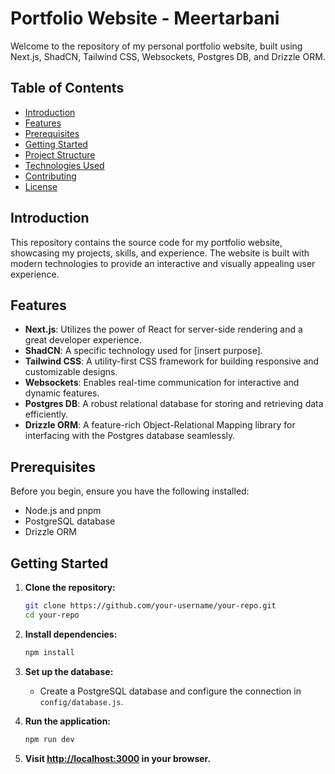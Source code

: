# Portfolio Website - Meertarbani

Welcome to the repository of my personal portfolio website, built using Next.js, ShadCN, Tailwind CSS, Websockets, Postgres DB, and Drizzle ORM.

## Table of Contents
- [Introduction](#introduction)
- [Features](#features)
- [Prerequisites](#prerequisites)
- [Getting Started](#getting-started)
- [Project Structure](#project-structure)
- [Technologies Used](#technologies-used)
- [Contributing](#contributing)
- [License](#license)

## Introduction

This repository contains the source code for my portfolio website, showcasing my projects, skills, and experience. The website is built with modern technologies to provide an interactive and visually appealing user experience.

## Features

- **Next.js**: Utilizes the power of React for server-side rendering and a great developer experience.
- **ShadCN**: A specific technology used for [insert purpose].
- **Tailwind CSS**: A utility-first CSS framework for building responsive and customizable designs.
- **Websockets**: Enables real-time communication for interactive and dynamic features.
- **Postgres DB**: A robust relational database for storing and retrieving data efficiently.
- **Drizzle ORM**: A feature-rich Object-Relational Mapping library for interfacing with the Postgres database seamlessly.

## Prerequisites

Before you begin, ensure you have the following installed:

- Node.js and pnpm
- PostgreSQL database
- Drizzle ORM

## Getting Started

1. **Clone the repository:**
   ```bash
   git clone https://github.com/your-username/your-repo.git
   cd your-repo
   ```

2. **Install dependencies:**
   ```bash
   npm install
   ```

3. **Set up the database:**
   - Create a PostgreSQL database and configure the connection in `config/database.js`.

4. **Run the application:**
   ```bash
   npm run dev
   ```

5. **Visit [http://localhost:3000](http://localhost:3000) in your browser.**
